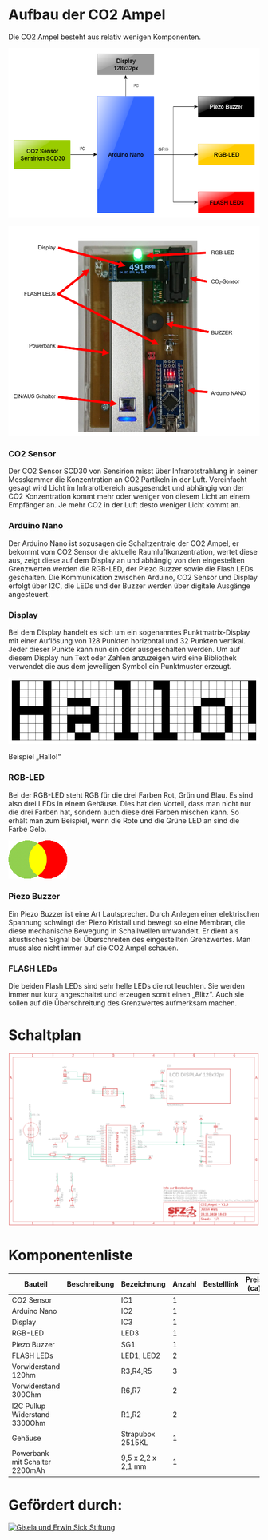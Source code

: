 # Aufbau der CO2 Ampel
Die CO2 Ampel besteht aus relativ wenigen Komponenten.

![CO2 Ampel - Blockschaltbild](https://github.com/sfz-region-freiburg/co2-Ampel/blob/main/images/blockdiagram.png)

![CO2 Ampel - Bild](https://github.com/sfz-region-freiburg/co2-Ampel/blob/main/images/komponenten.png)


### CO2 Sensor 
Der CO2 Sensor SCD30 von Sensirion misst über Infrarotstrahlung in seiner Messkammer die Konzentration an CO2 Partikeln in der Luft. Vereinfacht gesagt wird Licht im Infrarotbereich ausgesendet und abhängig von der CO2 Konzentration kommt mehr oder weniger von diesem Licht an einem Empfänger an. Je mehr CO2 in der Luft desto weniger Licht kommt an.

### Arduino Nano
Der Arduino Nano ist sozusagen die Schaltzentrale der CO2 Ampel, er bekommt vom CO2 Sensor die aktuelle Raumluftkonzentration, wertet diese aus, zeigt diese auf dem Display an und abhängig von den eingestellten Grenzwerten werden die RGB-LED, der Piezo Buzzer sowie die Flash LEDs geschalten. Die Kommunikation zwischen Arduino, CO2 Sensor und Display erfolgt über I2C, die LEDs und der Buzzer werden über digitale Ausgänge angesteuert.

### Display
Bei dem Display handelt es sich um ein sogenanntes Punktmatrix-Display mit einer Auflösung von 128 Punkten horizontal und 32 Punkten vertikal. Jeder dieser Punkte kann nun ein oder ausgeschalten werden. Um auf diesem Display nun Text oder Zahlen anzuzeigen wird eine Bibliothek verwendet die aus dem jeweiligen Symbol ein Punktmuster erzeugt. 

![Display - Hallo](https://github.com/sfz-region-freiburg/co2-Ampel/blob/main/images/display.png)

Beispiel „Hallo!“

### RGB-LED
Bei der RGB-LED steht RGB für die drei Farben Rot, Grün und Blau. Es sind also drei LEDs in einem Gehäuse. Dies hat den Vorteil, dass man nicht nur die drei Farben hat, sondern auch diese drei Farben mischen kann. So erhält man zum Beispiel, wenn die Rote und die Grüne LED an sind die Farbe Gelb. 

![Display - Hallo](https://github.com/sfz-region-freiburg/co2-Ampel/blob/main/images/rgb.png)

### Piezo Buzzer
Ein Piezo Buzzer ist eine Art Lautsprecher. Durch Anlegen einer elektrischen Spannung schwingt der Piezo Kristall und bewegt so eine Membran, die diese mechanische Bewegung in Schallwellen umwandelt. Er dient als akustisches Signal bei Überschreiten des eingestellten Grenzwertes. Man muss also nicht immer auf die CO2 Ampel schauen.

### FLASH LEDs
Die beiden Flash LEDs sind sehr helle LEDs die rot leuchten. Sie werden immer nur kurz angeschaltet und erzeugen somit einen „Blitz“. Auch sie sollen auf die Überschreitung des Grenzwertes aufmerksam machen.

# Schaltplan
![CO2 Ampel - Schaltplan](https://github.com/sfz-region-freiburg/co2-Ampel/blob/main/images/schaltplan.png)


# Komponentenliste
| Bauteil 						| Beschreibung | Bezeichnung | Anzahl | Bestelllink | Preis (ca) |
| ---- | ---- | ---- | ---- | ---- | ---- |
| CO2 Sensor 					| | IC1 		| 1 | | |
| Arduino Nano					| | IC2 		| 1 | | |
| Display 						| | IC3 		| 1 | | |
| RGB-LED 						| | LED3 		| 1 | | |
| Piezo Buzzer 					| | SG1 		| 1 | | |
| FLASH LEDs 					| | LED1, LED2 	| 2 | | |
| Vorwiderstand 120hm 			| | R3,R4,R5	| 3 | | |
| Vorwiderstand 300Ohm 			| | R6,R7		| 2 | | |
| I2C Pullup Widerstand 3300Ohm | | R1,R2 		| 2 | | |
| Gehäuse 						| | Strapubox 2515KL			| 1 | | |
| Powerbank mit Schalter 2200mAh | | 9,5 x 2,2 x 2,1 mm			| 1 | | |




# Gefördert durch:
[![Gisela und Erwin Sick Stiftung](https://sfz-region-freiburg.de/wp-content/uploads/2020/02/sfz-unterstuetzer-sick-stiftung.jpg)](https://www.sick-stiftung.org/ges/?target=_blank)